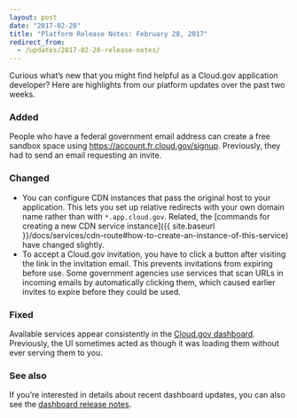 ```yaml
---
layout: post
date: "2017-02-28"
title: "Platform Release Notes: February 28, 2017"
redirect_from:
  - /updates/2017-02-28-release-notes/
---
```


Curious what’s new that you might find helpful as a Cloud.gov application developer? Here are highlights from our platform updates over the past two weeks.

<!--more-->

### Added
People who have a federal government email address can create a free sandbox space using https://account.fr.cloud.gov/signup. Previously, they had to send an email requesting an invite.

### Changed
- You can configure CDN instances that pass the original host to your application. This lets you set up relative redirects with your own domain name rather than with `*.app.cloud.gov`. Related, the [commands for creating a new CDN service instance]({{ site.baseurl }}/docs/services/cdn-route#how-to-create-an-instance-of-this-service) have changed slightly.
- To accept a Cloud.gov invitation, you have to click a button after visiting the link in the invitation email. This prevents invitations from expiring before use. Some government agencies use services that scan URLs in incoming emails by automatically clicking them, which caused earlier invites to expire before they could be used.

### Fixed
Available services appear consistently in the [Cloud.gov dashboard](https://dashboard.fr.cloud.gov). Previously, the UI sometimes acted as though it was loading them without ever serving them to you.

### See also
If you’re interested in details about recent dashboard updates, you can also see the [dashboard release notes](https://github.com/18F/cg-dashboard/releases).
